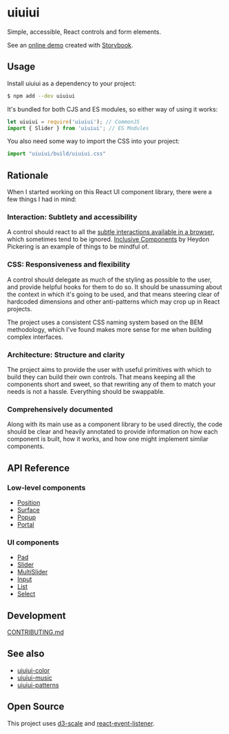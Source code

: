 # uiuiui

Simple, accessible, React controls and form elements.

See an [online demo](https://danburzo.github.io/uiuiui/storybook-static) created with [Storybook](https://storybook.js.org).

## Usage

Install uiuiui as a dependency to your project:

```bash
$ npm add --dev uiuiui
```

It's bundled for both CJS and ES modules, so either way of using it works:

```js
let uiuiui = require('uiuiui'); // CommonJS
import { Slider } from 'uiuiui'; // ES Modules
```

You also need some way to import the CSS into your project:

```js
import "uiuiui/build/uiuiui.css"
```

## Rationale

When I started working on this React UI component library, there were a few things I had in mind:

### Interaction: Subtlety and accessibility

A control should react to all the [subtle interactions available in a browser](https://medium.com/@addyosmani/accessible-ui-components-for-the-web-39e727101a67), which sometimes tend to be ignored. [Inclusive Components](https://inclusive-components.design/) by Heydon Pickering is an example of things to be mindful of.

### CSS: Responsiveness and flexibility

A control should delegate as much of the styling as possible to the user, and provide helpful hooks for them to do so. It should be unassuming about the context in which it's going to be used, and that means steering clear of hardcoded dimensions and other anti-patterns which may crop up in React projects.

The project uses a consistent CSS naming system based on the BEM methodology, which I've found makes more sense for me when building complex interfaces.

### Architecture: Structure and clarity

The project aims to provide the user with useful primitives with which to build they can build their own controls. That means keeping all the components short and sweet, so that rewriting any of them to match your needs is not a hassle. Everything should be swappable.

### Comprehensively documented

Along with its main use as a component library to be used directly, the code should be clear and heavily annotated to provide information on how each component is built, how it works, and how one might implement similar components.

## API Reference

### Low-level components

* [Position](./components/Position/README.md)
* [Surface](./components/Surface/README.md)
* [Popup](./components/Popup/README.md)
* [Portal](./components/Portal/README.md)

### UI components

* [Pad](./components/Pad/README.md)
* [Slider](./components/Slider/README.md)
* [MultiSlider](./components/MultiSlider/README.md)
* [Input](./components/Input/README.md)
* [List](./components/List/README.md)
* [Select](./components/Select/README.md)

## Development

[CONTRIBUTING.md](./CONTRIBUTING.md)

## See also

* [uiuiui-color](https://github.com/danburzo/uiuiui-color)
* [uiuiui-music](https://github.com/danburzo/uiuiui-music)
* [uiuiui-patterns](https://github.com/danburzo/uiuiui-patterns)

## Open Source

This project uses [d3-scale](https://github.com/d3/d3-scale) and [react-event-listener](https://github.com/oliviertassinari/react-event-listener).

